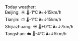 Today weather:  
Beijing: ☀️ 🌡️-1°C 🌬️↓15km/h  
Tianjin: ⛅️  🌡️-1°C 🌬️↓15km/h  
Shijiazhuang: ☀️ 🌡️+0°C 🌬️↓7km/h  
Tangshan: ☁️ 🌡️-4°C 🌬️↓5km/h  
